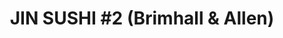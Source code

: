 ---
layout: place
title: "JIN SUSHI #2 (Brimhall & Allen)"
permalink: /california/bakersfield/jin-sushi-2-brimhall-allen.html
stateAbbr: CA
stateName: California
cityName: Bakersfield
seo:
  name: "JIN SUSHI #2 (Brimhall & Allen)"
  type: Restaurant
  links: null
description: "JIN SUSHI #2 (Brimhall & Allen) serves delicious sushi in Bakersfield, California. Try fresh Japanese dishes for a great dining experience. "
place_id: ChIJa_LpZQZF6oARkzzXudAqh_o
photos:
  - name: >-
      places/ChIJa_LpZQZF6oARkzzXudAqh_o/photos/AeeoHcKfS9vTg5PifFiQEfMhbLneraEhv7T1jG6zx70kPRUlt0-wxwzRlDoKp2DU1gRUqfzyGQxaZVcWHSCNT_mU7llMzBWMcUiE4N9WPdJhw26gT3-cyhxe27KEq-El_uLBPmQGhDa0R1iYT_688RVr_3kJXuBj7lXMgrhiGpOQxXFlyfnYl0B3ZWzgmj-yvhN47oje3-eLGcQaKuJ7XbyaWzDcxzyPUOe4t-EHUBLlNpd8MG63AeKeW-Gak7A3ZJJYySnruwzBb8feIIujeofBtjUi3Yh9OX12aPdfU0vaZFaQn1JhMWP4ZEbwnZe_jpwax1i76yzjlbGnNLFC9jTwAUwBvLEi89HAjYtuubFqeqIKHxCIFOsv52qlgh26ulvqCtosJOIG8qgYZpBL6VCSBOvw-G9R8etgqX6YItWWkKC5CTKY
    widthPx: 2479
    heightPx: 1842
    authorAttributions:
      - displayName: Mark Barrett
        uri: https://maps.google.com/maps/contrib/106837158466563776590
        photoUri: >-
          https://lh3.googleusercontent.com/a-/ALV-UjXzOgSBIhrm7xhr2LVwxTc68lQIgHAjbBcg7iBWUZsAbnO-0369=s100-p-k-no-mo
    flagContentUri: >-
      https://www.google.com/local/imagery/report/?cb_client=maps_api_places.places_api&image_key=!1e10!2sCIHM0ogKEICAgIDR1KuduwE&hl=en-US
    googleMapsUri: >-
      https://www.google.com/maps/place//data=!3m4!1e2!3m2!1sCIHM0ogKEICAgIDR1KuduwE!2e10!4m2!3m1!1s0x80ea450665e9f26b:0xfa872ad0b9d73c93
  - name: >-
      places/ChIJa_LpZQZF6oARkzzXudAqh_o/photos/AeeoHcLLuQBsoPfx3c5zGaxFrMYW4keak_WetgA6R32OoevEe_fF2D16M4H8mYaIaTh1UJy4PAneezNU_u7TkhWJz9nvR2iOKEFuIvm-uKuoMAvF-cjAglwJEVQUVqRMcyIUsY-4SnPsjc84ELVXj__DyHQPjhqOpp-s_Cx16ZUnH3CHJ7wFHlDywNZOoWAZYgrqmLJwlrq4-QkJ5VB3pkmmFZItwHDuXNhkVdlEcxeQFdOgFW1-Dd04Z6ZxfaEV5uQvU0k9E0YRPc6oFATxRDGrpcNBvKKqb4Yq14iQj2IGLsIly2Xrcd5SIfMqUJmIZyvb5lFYczlxj0wkxRDcok1o2Q__Y3TolWLlYAZLFCwdwI5X1ZB2Rz2vsLgLE6FywfGOddN9Gpw_O_cFCg-jajrFAm4rZGtE3PO8INuTYSVwO_T5P8hV
    widthPx: 4800
    heightPx: 3600
    authorAttributions:
      - displayName: John Stangland
        uri: https://maps.google.com/maps/contrib/108654711376332224390
        photoUri: >-
          https://lh3.googleusercontent.com/a-/ALV-UjUOzE_DgS8N9o4CsontubtUYhxKN8OKMBI74veAdi3-P-Cx-qcB=s100-p-k-no-mo
    flagContentUri: >-
      https://www.google.com/local/imagery/report/?cb_client=maps_api_places.places_api&image_key=!1e10!2sCIHM0ogKEICAgICLxuvlgwE&hl=en-US
    googleMapsUri: >-
      https://www.google.com/maps/place//data=!3m4!1e2!3m2!1sCIHM0ogKEICAgICLxuvlgwE!2e10!4m2!3m1!1s0x80ea450665e9f26b:0xfa872ad0b9d73c93
  - name: >-
      places/ChIJa_LpZQZF6oARkzzXudAqh_o/photos/AeeoHcLxL8UAP_KHYO56WO9EYLHqlnsQj1sENUVqgKA_HvWqPFKt1koYzD5fn5roMc744iTlidegFLT0DsfSuovKGb06hluB9F-DAPctboEu7Vqr_hItmaWeZUhECTSmQTQYk2q_qRHNXMVdWd3Z0xflNh99CJ78kogsdkFJQtT8RDUQV7FW8B0pHG3wl2-cn6M18_e0QvSXgbMTGHGmB6t_4gttmXw6xjcny94oKbOG4zTiID9f977e6vyex1F-Ux88s50yVQmQVB0LbyVE9NNm0npq449Qi85-aPXsOdvK62lYzawJ5Ue4oKd1iV6_YkB61VNDdQI0wAdqZbnUNY0OaS7zjCmAXJhH6nWwJeN3NVuQLukXXCE-TEZRDSYo5gEaA_2dQOTewKAhmVeVEhQ0aiYLBAssbmhVZerPKSo_Y95QJg
    widthPx: 4000
    heightPx: 3000
    authorAttributions:
      - displayName: sinai kassas
        uri: https://maps.google.com/maps/contrib/107802495518314742355
        photoUri: >-
          https://lh3.googleusercontent.com/a-/ALV-UjWzFRECOK3R9WJHK5Evvf9rVM3ojLGjiIb2gRnAduvpDllfRLY=s100-p-k-no-mo
    flagContentUri: >-
      https://www.google.com/local/imagery/report/?cb_client=maps_api_places.places_api&image_key=!1e10!2sCIHM0ogKEICAgMCQuKrCFQ&hl=en-US
    googleMapsUri: >-
      https://www.google.com/maps/place//data=!3m4!1e2!3m2!1sCIHM0ogKEICAgMCQuKrCFQ!2e10!4m2!3m1!1s0x80ea450665e9f26b:0xfa872ad0b9d73c93
  - name: >-
      places/ChIJa_LpZQZF6oARkzzXudAqh_o/photos/AeeoHcLCEQF9paJnq7mnfE70snwPhaqC74oSHQjYS39D15cygDs91fMZhypDYPOEf55HnWj3WMRPh2Jou7evcydZcHhs9B8KbimkRRic_Zkx123U07_lEad3zZ8XOFXNy-T23yyIsx5cUjPLysAwD0qzV6VyeYiNPX70RI8XPu5tDoB6JSCX-p5ON7cM-_wBqW_Rf_Un3SaLxau02lGh91yV9y89SW4j3N1ik59Mg6W1mY6BWo3qn51CmieHb3pUup5KhSyIvGQDNv3MVvheecVHu2ieLxOs3dg_naW8FcZUWrc8vwJNrhTe0FUuuKoRATtBHXNcGEXX8hhtENe3TF5Fr_yoPZULT3_qtxWy24_ujN0t1qcLFqoar7SbA-i2qq7HyoPM6ZCE3zg6DiTBUUdzP5izQNUgkBci-x8UN8wr9BuRdQ
    widthPx: 4000
    heightPx: 3000
    authorAttributions:
      - displayName: Tanner Davis
        uri: https://maps.google.com/maps/contrib/104885096874147417332
        photoUri: >-
          https://lh3.googleusercontent.com/a-/ALV-UjVQ7FbJZC8nEBZVjw3O7fRu-KuQxi1K7zNfd_u5LuptIwkwzFoM=s100-p-k-no-mo
    flagContentUri: >-
      https://www.google.com/local/imagery/report/?cb_client=maps_api_places.places_api&image_key=!1e10!2sCIHM0ogKEICAgMDw6f2qGw&hl=en-US
    googleMapsUri: >-
      https://www.google.com/maps/place//data=!3m4!1e2!3m2!1sCIHM0ogKEICAgMDw6f2qGw!2e10!4m2!3m1!1s0x80ea450665e9f26b:0xfa872ad0b9d73c93
  - name: >-
      places/ChIJa_LpZQZF6oARkzzXudAqh_o/photos/AeeoHcLC_UcZOEMj8NLgSeWvJgl-TJbVBQcLEXgiOJcup5fttONQzCgVrMHKqE0h6AkPxYSyHASTOGUEa9rar_zIy-fhQsCM7_H54jCtXsxJraJ2s-Wr55YTOWCEyUBCKLAJ-QAMNkUW9TobiZnTeO5k5SOSRaGf0IzYWB9bQjUMaVBn_8qp00OJhK-HAc1C60CHT5O-ByiMRJ8T4kvodTBmTVF0KYtH3Sja_d6nJCn_kZnJSJFG1l8Cga4HXF0HWa6wuaJlv3IVKhIeVlwoTa6W0zrvyeAVhb0HEXMOGccDPcmexlWEtfi6d6fG_vuRci5rH1RQ7wJ1L-x7WfG8HTMdcKljY80BnKxXdxaxwv27OIybzCwWhAXCD6_BUAIFVmExiFMVGthQ6FRGFh5LuOgU0qSmKFKoxXJanqHFk8Vp7Q9qiN8N
    widthPx: 4000
    heightPx: 3000
    authorAttributions:
      - displayName: Martha Yatsuzuka
        uri: https://maps.google.com/maps/contrib/103917557345728838428
        photoUri: >-
          https://lh3.googleusercontent.com/a-/ALV-UjXrtQeQFoksqPE4yPrgCwSsarIedHXwPswQRUGvHVzCN5XzsSB73g=s100-p-k-no-mo
    flagContentUri: >-
      https://www.google.com/local/imagery/report/?cb_client=maps_api_places.places_api&image_key=!1e10!2sCIHM0ogKEICAgICD9u3stwE&hl=en-US
    googleMapsUri: >-
      https://www.google.com/maps/place//data=!3m4!1e2!3m2!1sCIHM0ogKEICAgICD9u3stwE!2e10!4m2!3m1!1s0x80ea450665e9f26b:0xfa872ad0b9d73c93
  - name: >-
      places/ChIJa_LpZQZF6oARkzzXudAqh_o/photos/AeeoHcLmHSP6mtdxCNG45OulVH4ycNdfNAlymKt7Hk-GHwGQuEh6Yb-0ByPwE6NuwFqECp-PPdnh0usq3P_HRqWRn0a3BrA6KOE45Ny0f011U7tjALhxRa7cgbuRV5hRxD3RIuC3j40eViiJ2hLCiyAK3XUO8YtRZP-HW3bB9RFVsVabbHWXPbMJwBwMhevnoSsC9ZnlOgLuFTyjPbktDe0fO9kKIXch32FbY5cApU1xSsv2MLJ7igpT1JC2k0n3jMxC-pFyjUw09Awa2mJO9QUOU4RVe6szvtcq_Sd0C1WldA7_v3beNxFBTOCLoT1T8EIXHijvNbf0DrCvIeFKZo0ErEY6Qe0sryXoR94AIThB20zPEzWnGNDpc5O0SJH7zUYdlwVmh_pB54NAZUccjxtqbPMXisMcyHlRjPCm9yeMnHg
    widthPx: 3000
    heightPx: 4000
    authorAttributions:
      - displayName: sinai kassas
        uri: https://maps.google.com/maps/contrib/107802495518314742355
        photoUri: >-
          https://lh3.googleusercontent.com/a-/ALV-UjWzFRECOK3R9WJHK5Evvf9rVM3ojLGjiIb2gRnAduvpDllfRLY=s100-p-k-no-mo
    flagContentUri: >-
      https://www.google.com/local/imagery/report/?cb_client=maps_api_places.places_api&image_key=!1e10!2sCIHM0ogKEICAgMCQuKrCVQ&hl=en-US
    googleMapsUri: >-
      https://www.google.com/maps/place//data=!3m4!1e2!3m2!1sCIHM0ogKEICAgMCQuKrCVQ!2e10!4m2!3m1!1s0x80ea450665e9f26b:0xfa872ad0b9d73c93
  - name: >-
      places/ChIJa_LpZQZF6oARkzzXudAqh_o/photos/AeeoHcJlb2LH_FIuiUbzldiIBRRZ5fa4bamRgHYCA3Gc4WCCQvUxyVilmsJQu2m6RZHPtAHOU3n-MDVejY4hV8BiyKEzyb0WTIy6UEyDxMJn9zmEWvIQEWnJvIzxmbrQAnqA0IR6UCjAFSjFx9VfkP2Wog6uwseCZs_BzM9ie7RJ7wYFYFm2r9afeT_lBh69Zv-0Hbea9JEI8uZQFPyQG9llfO-WBlidFDRRfnFWK8IKu8lgCfuQaP2mMloNzJIhFiA_D8ULbZ7h4yZ2PazTkBVXh6-5bLfPoKapbnp8GX4EngFZ-RgZy8UXKIhCw44UNYMgOh9vRPIBn-EWiBjTTel_QG635sw388hAKVKroONQ5SMzRmfEeGBOelooYemKl72pCQspdhhEpSZFmsLzrFcR7jiMf_1OOow-r5uEHxeQ9oC599m3
    widthPx: 4030
    heightPx: 3022
    authorAttributions:
      - displayName: John Powell
        uri: https://maps.google.com/maps/contrib/104418560239854558253
        photoUri: >-
          https://lh3.googleusercontent.com/a/ACg8ocJ4uXznhwfnr3l60ceeoLXNLqxl239IHDA2r1yEmpXzOVKV1S8=s100-p-k-no-mo
    flagContentUri: >-
      https://www.google.com/local/imagery/report/?cb_client=maps_api_places.places_api&image_key=!1e10!2sCIHM0ogKEICAgIC7rey8hQE&hl=en-US
    googleMapsUri: >-
      https://www.google.com/maps/place//data=!3m4!1e2!3m2!1sCIHM0ogKEICAgIC7rey8hQE!2e10!4m2!3m1!1s0x80ea450665e9f26b:0xfa872ad0b9d73c93
  - name: >-
      places/ChIJa_LpZQZF6oARkzzXudAqh_o/photos/AeeoHcLSUsRPHsv06K6HvIEXsamhslvTmLs46wHTlv4NYiIKHCE8AZtOS72ybT01zhB0UiruTh6nMie3Wn8qDw4sdZdEAJsOfUzUx3u7jYzvUIAID8HdaGbQK3RlSE_DMEFYRjFdi13pYO43WVnoonDSsa42ss-7RpnpEG8xm6CHgDjAMPS_JgUcjWCMkG6l-YTJzkUXG18JpOWHTTIqI8vjipafkbTaCuqrTHivmrLTZJsvT2w8diZV-5YWLoqrNvjegcibhIxu7of1DfkVg1O6oHAjSV_PLRxkVKSldyb-cV2Xw1dYoRUqwaudliNDkvRSTs_3goxJRuXDeRRPu0XFXq9W4vK_sIHLb5AHpCCGx4qEvSoyxmxxTw2YK93qKVe5Vaupd6y-tf0I3rm-PeBnpGaCiK5zHfSjgPdroq5eolWeCw
    widthPx: 1636
    heightPx: 2181
    authorAttributions:
      - displayName: John Powell
        uri: https://maps.google.com/maps/contrib/104418560239854558253
        photoUri: >-
          https://lh3.googleusercontent.com/a/ACg8ocJ4uXznhwfnr3l60ceeoLXNLqxl239IHDA2r1yEmpXzOVKV1S8=s100-p-k-no-mo
    flagContentUri: >-
      https://www.google.com/local/imagery/report/?cb_client=maps_api_places.places_api&image_key=!1e10!2sCIHM0ogKEICAgIC7rey8FQ&hl=en-US
    googleMapsUri: >-
      https://www.google.com/maps/place//data=!3m4!1e2!3m2!1sCIHM0ogKEICAgIC7rey8FQ!2e10!4m2!3m1!1s0x80ea450665e9f26b:0xfa872ad0b9d73c93
  - name: >-
      places/ChIJa_LpZQZF6oARkzzXudAqh_o/photos/AeeoHcLN0e-kGKayfFk-tJagmZKbSBt90kDM02FB7kwTlgBHpxM78-lKxj17o1vc-fVdlkDC82iuAXXajv0sZbO2b33977VIz0FfdbpAoHMYjYOhnA3AbJaM7_bJj9yuoKkHqfwQtHgeO6LpoiFeYLq28BhRDth2LchiDXaFL1csBgINwU0zSImvcJFFnvcFJI1_ceE-dORMvKd14x1fiH25KBkqKK2LxGQe0_HAF0Cm0SmA2E9OMCiligmJcqvPEu7lHhDKIkgjz8w2cGiFBrDQtKWOHRLB0eql_Bb0m5nzXiIyjk7jgBxpime2EgSH6ZOjfq3NEz-wzGaIVcMekg7fcEf-XkhOCyECsMYpdDBUeLj_YOU7tvcq1PYhOMTtUu2EYCFUsuNRzLhxMbwW4C1dn-nypoA_3pIZrzjpGSeP2HP1iQ
    widthPx: 3024
    heightPx: 4032
    authorAttributions:
      - displayName: Lindsy Sweat-Grayson
        uri: https://maps.google.com/maps/contrib/110164258446440966610
        photoUri: >-
          https://lh3.googleusercontent.com/a-/ALV-UjX57fCzpK5ueGQbPV74xzVXjFK9Ks2hqWf6tueOtj6WqmywBkjpxg=s100-p-k-no-mo
    flagContentUri: >-
      https://www.google.com/local/imagery/report/?cb_client=maps_api_places.places_api&image_key=!1e10!2sCIHM0ogKEICAgIC2uMHDUw&hl=en-US
    googleMapsUri: >-
      https://www.google.com/maps/place//data=!3m4!1e2!3m2!1sCIHM0ogKEICAgIC2uMHDUw!2e10!4m2!3m1!1s0x80ea450665e9f26b:0xfa872ad0b9d73c93
  - name: >-
      places/ChIJa_LpZQZF6oARkzzXudAqh_o/photos/AeeoHcLuHdvLZgRFEd-EigTvYpcjg575aIUmPi3mYVJKeHzCoiRcGIcLHAvnMrCWcPApS0yJsLvO2kTBA2mO9T4yRL539WKE4Ls281VEJtqp1XEZKQ0gq4BFkH0Jg1l-D63Aj8Erj5MfTowVEpmSF6q6LHimXrr_A59MaoMTSj3RQaa0jgonnvn-RBDuiXyVQEWsZ48U-ofiW8A3gDRT3bXq6bTnBM0RtjaM4RnprPrEtaeXw-M-wPioWvxR57cHCtQex0tqIjWHlJgIfvtGmekgHyijQBq8yDe4sjQaZ_y29HkLjQfWq-ZX5UweRVqFrCkt1IGkTSJ_Zsqpc_cg82xvlhxM_wz6-JQ2iVPE8WLIsrIBTZf0ilSq_hnVUTZsB8G5Mv75rkPLRT-_yC7OfhtMemAdDHQOZCT7JRltvf9zGCE3bQ
    widthPx: 3024
    heightPx: 4032
    authorAttributions:
      - displayName: John Powell
        uri: https://maps.google.com/maps/contrib/104418560239854558253
        photoUri: >-
          https://lh3.googleusercontent.com/a/ACg8ocJ4uXznhwfnr3l60ceeoLXNLqxl239IHDA2r1yEmpXzOVKV1S8=s100-p-k-no-mo
    flagContentUri: >-
      https://www.google.com/local/imagery/report/?cb_client=maps_api_places.places_api&image_key=!1e10!2sCIHM0ogKEICAgIC7rey8RQ&hl=en-US
    googleMapsUri: >-
      https://www.google.com/maps/place//data=!3m4!1e2!3m2!1sCIHM0ogKEICAgIC7rey8RQ!2e10!4m2!3m1!1s0x80ea450665e9f26b:0xfa872ad0b9d73c93
address: '12900 Brimhall Rd #100, Bakersfield, CA 93314, USA'
street: '12900 Brimhall Rd #100'
city: Bakersfield
state: CA
zip: '93314'
country: USA
neighborhood: Masterpiece Estates
latitude: '35.369336'
longitude: '-119.146371'
accessibility_options:
  wheelchairAccessibleParking: true
  wheelchairAccessibleEntrance: true
  wheelchairAccessibleRestroom: true
  wheelchairAccessibleSeating: true
business_status: OPERATIONAL
name: 'JIN SUSHI #2 (Brimhall & Allen)'
google_maps_links:
  directionsUri: >-
    https://www.google.com/maps/dir//''/data=!4m7!4m6!1m1!4e2!1m2!1m1!1s0x80ea450665e9f26b:0xfa872ad0b9d73c93!3e0
  placeUri: https://maps.google.com/?cid=18052444707297377427
  writeAReviewUri: >-
    https://www.google.com/maps/place//data=!4m3!3m2!1s0x80ea450665e9f26b:0xfa872ad0b9d73c93!12e1
  reviewsUri: >-
    https://www.google.com/maps/place//data=!4m4!3m3!1s0x80ea450665e9f26b:0xfa872ad0b9d73c93!9m1!1b1
  photosUri: >-
    https://www.google.com/maps/place//data=!4m3!3m2!1s0x80ea450665e9f26b:0xfa872ad0b9d73c93!10e5
primary_type: Sushi Restaurant
opening_hours:
  regular: null
  current: null
secondary_opening_hours:
  regular:
    weekdayDescriptions: null
    type: null
  current:
    weekdayDescriptions: null
    type: null
phone: null
price_level: null
price_range: null
rating: null
rating_count: 0
website: null
reviews: null
parking_options: null
payment_options: null
allow_dogs: null
curbside_pickup: null
delivery: null
dine_in: null
good_for_children: null
good_for_groups: null
good_for_sports: null
live_music: null
menu_for_children: null
outdoor_seating: null
reservable: null
restroom: null
serves_beer: null
serves_breakfast: null
serves_brunch: null
serves_cocktails: null
serves_coffee: null
serves_dinner: null
serves_dessert: null
serves_lunch: null
serves_vegetarian_food: null
serves_wine: null
takeout: null
summary: null

---